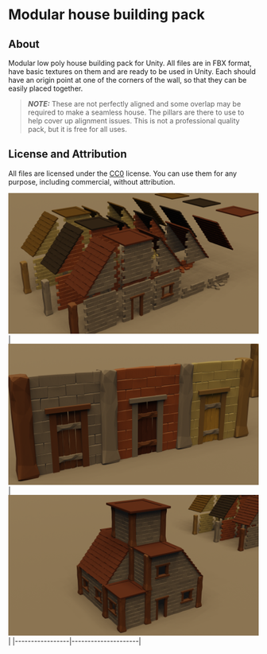 # Modular house building pack

## About

Modular low poly house building pack for Unity. All files are in FBX format, have basic textures on them and are ready to be used in Unity. Each should have an origin point at one of the corners of the wall, so that they can be easily placed together.

> **_NOTE:_** These are not perfectly aligned and some overlap may be required to make a seamless house. The pillars are there to use to help cover up alignment issues. This is not a professional quality pack, but it is free for all uses.

## License and Attribution

All files are licensed under the [CC0](https://creativecommons.org/publicdomain/zero/1.0/) license. You can use them for any purpose, including commercial, without attribution.

![Roofs][roofs]
| ![Doors][doors] | ![example][example] |
|-----------------|---------------------|

[example]: /Images/House%20Building%20Example.png
[roofs]: /Images/House%20Building%20Roofs.png
[doors]: /Images/HouseDoors.png
